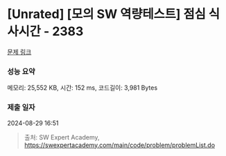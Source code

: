 # [Unrated] [모의 SW 역량테스트] 점심 식사시간 - 2383 

[문제 링크](https://swexpertacademy.com/main/code/problem/problemDetail.do?contestProbId=AV5-BEE6AK0DFAVl) 

### 성능 요약

메모리: 25,552 KB, 시간: 152 ms, 코드길이: 3,981 Bytes

### 제출 일자

2024-08-29 16:51



> 출처: SW Expert Academy, https://swexpertacademy.com/main/code/problem/problemList.do
